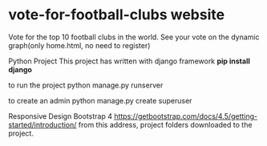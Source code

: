 # vote-for-football-clubs website 
 Vote for the top 10 football clubs in the world. See your vote on the dynamic graph(only home.html, no need to register)

Python Project
This project has written with django framework **pip install django**

to run the project python manage.py runserver

to create an admin python manage.py create superuser

Responsive Design Bootstrap 4 https://getbootstrap.com/docs/4.5/getting-started/introduction/ from this address, project folders downloaded to the project.

